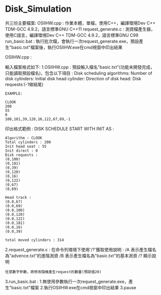 # Disk_Simulation

共三份主要檔案:
OSIIHW.cpp : 作業本體，單檔，使用C++，編譯環境Dev C++ TDM-GCC 4.9.2，語言標準GNU C++11
request_generate.c : 測資檔產生器，使用C語言，編譯環境Dev C++ TDM-GCC 4.9.2，語言標準GNU C99
run_basic.bat : 執行批次檔，會執行一次request_generate.exe，預設產生"basic.txt"檔案後，執行OSIIHW.exe在cmd視窗中印出結果

OSIIHW.cpp :

輸入檔案格式如下:
1.OSIIHW.cpp : 
  預設輸入檔名"basic.txt"(功能未開發完成，只能讀取預設檔名)，包含以下項目 : 
	Disk scheduling algorithms:
	Number of disk cylinders:
	Initial disk head cylinder: 
	Direction of disk head:
	Disk requests:(-1做結尾)

	EXAMPLE:

	CLOOK
	200
	55
	0
	100,181,39,120,16,122,67,69,-1
	
  印出格式範例 : 
	DISK SCHEDULE START WITH INIT AS : 
	
	Algorithm : CLOOK
	Total cylinders : 200
	Init head seat : 55
	Init direct : 0
	Disk requests : 
	(0,100)
	(0,181)
	(0,39)
	(0,120)
	(0,16)
	(0,122)
	(0,67)
	(0,69)
	
	Head track : 
	(0.0,67)
	(0.0,69)
	(0.0,100)
	(0.0,120)
	(0.0,122)
	(0.0,181)
	(0.0,16)
	(0.0,39)
	
	total moved cylinders : 314
	
2.request_generate.c : 
  在命令列環境下使用'/?'獲取使用說明 : 
	/A 表示產生檔名為"advence.txt"的進階測資
	/B 表示產生檔名為"basic.txt"的基本測資
	/? 顯示說明
	
	任意數字參數，將修改隨機產生request的數量(預設值20)
	
3.run_basic.bat : 
  1.無使用參數執行一次request_generate.exe，產生"basic.txt"檔案
  2.執行OSIIHW.exe在cmd視窗中印出結果
  3.pause